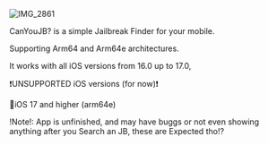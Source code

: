 
![IMG_2861](https://github.com/SamoXcZ/CanYouJB/assets/111131419/3a259656-b44a-4803-aa7b-6f6c87892871)

CanYouJB? is a simple Jailbreak Finder for your mobile.

Supporting Arm64 and Arm64e architectures.

It works with all iOS versions from 16.0 up to 17.0, 

❗️UNSUPPORTED iOS versions (for now)❗️
 

🛑iOS 17 and higher (arm64e)


!Note!: App is unfinished, and may have buggs or not even showing anything after you Search an JB, these are Expected tho⁉️
